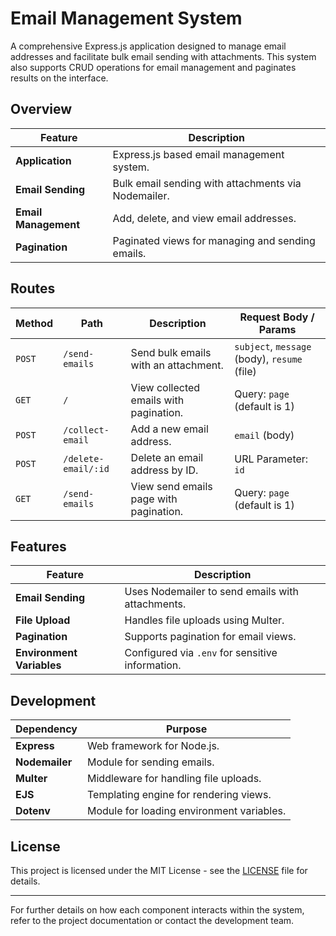 # Email Management System

A comprehensive Express.js application designed to manage email addresses and facilitate bulk email sending with attachments. This system also supports CRUD operations for email management and paginates results on the interface.

## Overview

| Feature                | Description                                         |
|------------------------|-----------------------------------------------------|
| **Application**        | Express.js based email management system.          |
| **Email Sending**      | Bulk email sending with attachments via Nodemailer.|
| **Email Management**   | Add, delete, and view email addresses.             |
| **Pagination**         | Paginated views for managing and sending emails.    |

## Routes

| Method | Path                  | Description                          | Request Body / Params                              |
|--------|-----------------------|--------------------------------------|----------------------------------------------------|
| `POST` | `/send-emails`        | Send bulk emails with an attachment. | `subject`, `message` (body), `resume` (file)      |
| `GET`  | `/`                   | View collected emails with pagination.| Query: `page` (default is 1)                       |
| `POST` | `/collect-email`      | Add a new email address.             | `email` (body)                                    |
| `POST` | `/delete-email/:id`   | Delete an email address by ID.        | URL Parameter: `id`                               |
| `GET`  | `/send-emails`        | View send emails page with pagination.| Query: `page` (default is 1)                       |

## Features

| Feature            | Description                                        |
|--------------------|----------------------------------------------------|
| **Email Sending**  | Uses Nodemailer to send emails with attachments.  |
| **File Upload**    | Handles file uploads using Multer.                |
| **Pagination**     | Supports pagination for email views.              |
| **Environment Variables** | Configured via `.env` for sensitive information. |

## Development

| Dependency   | Purpose                                          |
|--------------|--------------------------------------------------|
| **Express**  | Web framework for Node.js.                      |
| **Nodemailer** | Module for sending emails.                     |
| **Multer**   | Middleware for handling file uploads.           |
| **EJS**      | Templating engine for rendering views.           |
| **Dotenv**   | Module for loading environment variables.        |

## License

This project is licensed under the MIT License - see the [LICENSE](LICENSE) file for details.

---

For further details on how each component interacts within the system, refer to the project documentation or contact the development team.
